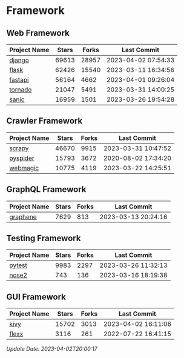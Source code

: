 # Framework

## Web Framework
| Project Name | Stars | Forks | Last Commit |
| ------------ | ----- | ----- | ----------- |
| [django](https://github.com/django/django) | 69613 | 28957 | 2023-04-02 07:54:33 |
| [flask](https://github.com/pallets/flask) | 62426 | 15540 | 2023-03-11 16:34:56 |
| [fastapi](https://github.com/tiangolo/fastapi) | 56164 | 4662 | 2023-04-01 09:26:04 |
| [tornado](https://github.com/tornadoweb/tornado) | 21047 | 5491 | 2023-03-31 14:00:25 |
| [sanic](https://github.com/sanic-org/sanic) | 16959 | 1501 | 2023-03-26 19:54:28 |

## Crawler Framework
| Project Name | Stars | Forks | Last Commit |
| ------------ | ----- | ----- | ----------- |
| [scrapy](https://github.com/scrapy/scrapy) | 46670 | 9915 | 2023-03-31 10:47:52 |
| [pyspider](https://github.com/binux/pyspider) | 15793 | 3672 | 2020-08-02 17:34:20 |
| [webmagic](https://github.com/code4craft/webmagic) | 10775 | 4119 | 2023-03-22 14:25:51 |

## GraphQL Framework
| Project Name | Stars | Forks | Last Commit |
| ------------ | ----- | ----- | ----------- |
| [graphene](https://github.com/graphql-python/graphene) | 7629 | 813 | 2023-03-13 20:24:16 |

## Testing Framework
| Project Name | Stars | Forks | Last Commit |
| ------------ | ----- | ----- | ----------- |
| [pytest](https://github.com/pytest-dev/pytest) | 9983 | 2297 | 2023-03-26 11:32:13 |
| [nose2](https://github.com/nose-devs/nose2) | 743 | 136 | 2023-03-16 18:19:38 |

## GUI Framework
| Project Name | Stars | Forks | Last Commit |
| ------------ | ----- | ----- | ----------- |
| [kivy](https://github.com/kivy/kivy) | 15702 | 3013 | 2023-04-02 16:11:08 |
| [flexx](https://github.com/flexxui/flexx) | 3116 | 261 | 2022-07-22 16:41:15 |

*Update Date: 2023-04-02T20:00:17*